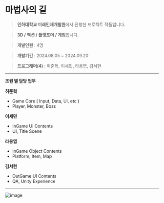# 마법사의 길

> **인하대학교 미래인재개발원**에서 진행한 프로젝트 작품입니다.

> **3D / 액션 / 플랫포머 / 게임**입니다.

> **개발인원** : 4명

> **개발기간** : 2024.08.05 ~ 2024.09.20

> **프로그래머(4)** : 허준혁, 이세민, 라용엽, 김서현

---

**조원 별 담당 업무**

**허준혁**
- Game Core ( Input, Data, UI, etc )
- Player, Monster, Boss

**이세민**
- InGame UI Contents
- UI, Title Scene
 
**라용엽**
- InGame Object Contents
- Platform, Item, Map

**김서현**
- OutGame UI Contents
- QA, Unity Experience

---

![image](https://github.com/user-attachments/assets/59db286d-6885-45b3-9a58-218e68a661eb)

